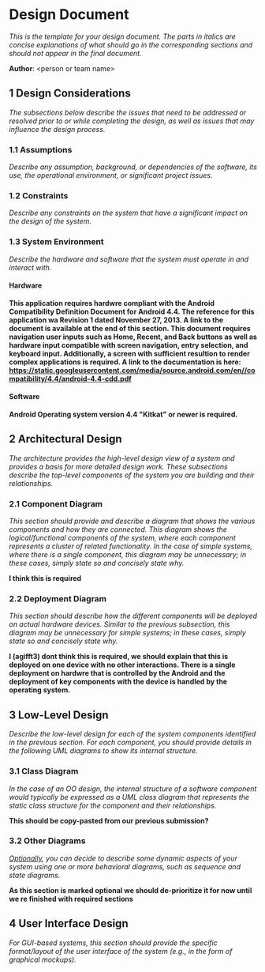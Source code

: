 # Design Document

*This is the template for your design document. The parts in italics are concise explanations of what should go in the corresponding sections and should not appear in the final document.*

**Author**: \<person or team name\>

## 1 Design Considerations

*The subsections below describe the issues that need to be addressed or resolved prior to or while completing the design, as well as issues that may influence the design process.*

### 1.1 Assumptions

*Describe any assumption, background, or dependencies of the software, its use, the operational environment, or significant project issues.*

### 1.2 Constraints

*Describe any constraints on the system that have a significant impact on the design of the system.*

### 1.3 System Environment

*Describe the hardware and software that the system must operate in and interact with.*

#### Hardware

**This application requires hardwre compliant with the Android Compatibility Definition Document for Android 4.4.  The reference for this application wa Revision 1 dated November 27, 2013.  A link to the document is available at the end of this section.  This document requires navigation user inputs such as Home, Recent, and Back buttons as well as hardware input compatible with screen navigation, entry selection, and keyboard input.  Additionally, a screen with sufficient resultion to render complex applications is required.  A link to the documentation is here: https://static.googleusercontent.com/media/source.android.com/en//compatibility/4.4/android-4.4-cdd.pdf**

#### Software

**Android Operating system version 4.4 "Kitkat" or newer is required.**


## 2 Architectural Design

*The architecture provides the high-level design view of a system and provides a basis for more detailed design work. These subsections describe the top-level components of the system you are building and their relationships.*

### 2.1 Component Diagram

*This section should provide and describe a diagram that shows the various components and how they are connected. This diagram shows the logical/functional components of the system, where each component represents a cluster of related functionality. In the case of simple systems, where there is a single component, this diagram may be unnecessary; in these cases, simply state so and concisely state why.*


**I think this is required**


### 2.2 Deployment Diagram

*This section should describe how the different components will be deployed on actual hardware devices. Similar to the previous subsection, this diagram may be unnecessary for simple systems; in these cases, simply state so and concisely state why.*


**I (agifft3) dont think this is required, we should explain that this is deployed on one device with no other interactions. There is a single deployment on hardwre that is controlled by the Android and the deployment of key components with the device is handled by the operating system.**

## 3 Low-Level Design

*Describe the low-level design for each of the system components identified in the previous section. For each component, you should provide details in the following UML diagrams to show its internal structure.*

### 3.1 Class Diagram

*In the case of an OO design, the internal structure of a software component would typically be expressed as a UML class diagram that represents the static class structure for the component and their relationships.*

**This should be copy-pasted from our previous submission?**
### 3.2 Other Diagrams

*<u>Optionally</u>, you can decide to describe some dynamic aspects of your system using one or more behavioral diagrams, such as sequence and state diagrams.*

**As this section is marked optional we should de-prioritize it for now until we re finished with required sections**

## 4 User Interface Design
*For GUI-based systems, this section should provide the specific format/layout of the user interface of the system (e.g., in the form of graphical mockups).*


